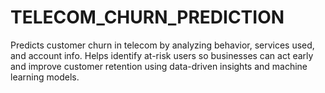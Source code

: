 # TELECOM_CHURN_PREDICTION
Predicts customer churn in telecom by analyzing behavior, services used, and account info. Helps identify at-risk users so businesses can act early and improve customer retention using data-driven insights and machine learning models.
